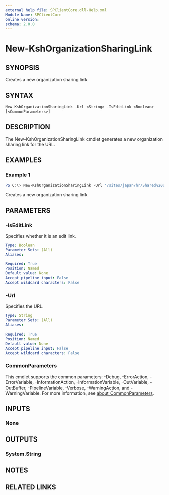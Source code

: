 ```yaml
---
external help file: SPClientCore.dll-Help.xml
Module Name: SPClientCore
online version:
schema: 2.0.0
---
```


# New-KshOrganizationSharingLink

## SYNOPSIS
Creates a new organization sharing link.

## SYNTAX

```
New-KshOrganizationSharingLink -Url <String> -IsEditLink <Boolean> [<CommonParameters>]
```

## DESCRIPTION
The New-KshOrganizationSharingLink cmdlet generates a new organization sharing link for the URL.

## EXAMPLES

### Example 1
```powershell
PS C:\> New-KshOrganizationSharingLink -Url '/sites/japan/hr/Shared%20Documents/README.txt' -IsEditLink $true
```

Creates a new organization sharing link.

## PARAMETERS

### -IsEditLink
Specifies whether it is an edit link.

```yaml
Type: Boolean
Parameter Sets: (All)
Aliases:

Required: True
Position: Named
Default value: None
Accept pipeline input: False
Accept wildcard characters: False
```

### -Url
Specifies the URL.

```yaml
Type: String
Parameter Sets: (All)
Aliases:

Required: True
Position: Named
Default value: None
Accept pipeline input: False
Accept wildcard characters: False
```

### CommonParameters
This cmdlet supports the common parameters: -Debug, -ErrorAction, -ErrorVariable, -InformationAction, -InformationVariable, -OutVariable, -OutBuffer, -PipelineVariable, -Verbose, -WarningAction, and -WarningVariable. For more information, see [about_CommonParameters](http://go.microsoft.com/fwlink/?LinkID=113216).

## INPUTS

### None

## OUTPUTS

### System.String

## NOTES

## RELATED LINKS
